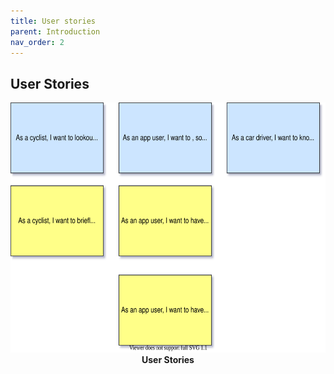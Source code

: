 ```yaml
---
title: User stories
parent: Introduction
nav_order: 2
---
```


## User Stories
<p align="center">
  <img height = 400 src="../images/User Stories.svg">
  <br>    
  <b> User Stories</b>    
</p>
<br><br><br />
